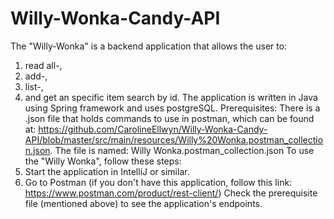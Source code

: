# Willy-Wonka-Candy-API


The "Willy-Wonka" is a backend application that allows the user to:
1. read all-, 
2. add-, 
3. list-, 
4. and get an specific item search by id. 
The application is written in Java using Spring framework and uses postgreSQL.
Prerequisites: There is a .json file that holds commands to use in postman, which can be found at: https://github.com/CarolineEllwyn/Willy-Wonka-Candy-API/blob/master/src/main/resources/Willy%20Wonka.postman_collection.json. The file is named: Willy Wonka.postman_collection.json
To use the "Willy Wonka", follow these steps:
1. Start the application in IntelliJ or similar. 
2. Go to Postman (if you don't have this application, follow this link: https://www.postman.com/product/rest-client/) Check the prerequisite file (mentioned above) to see the application's endpoints.
